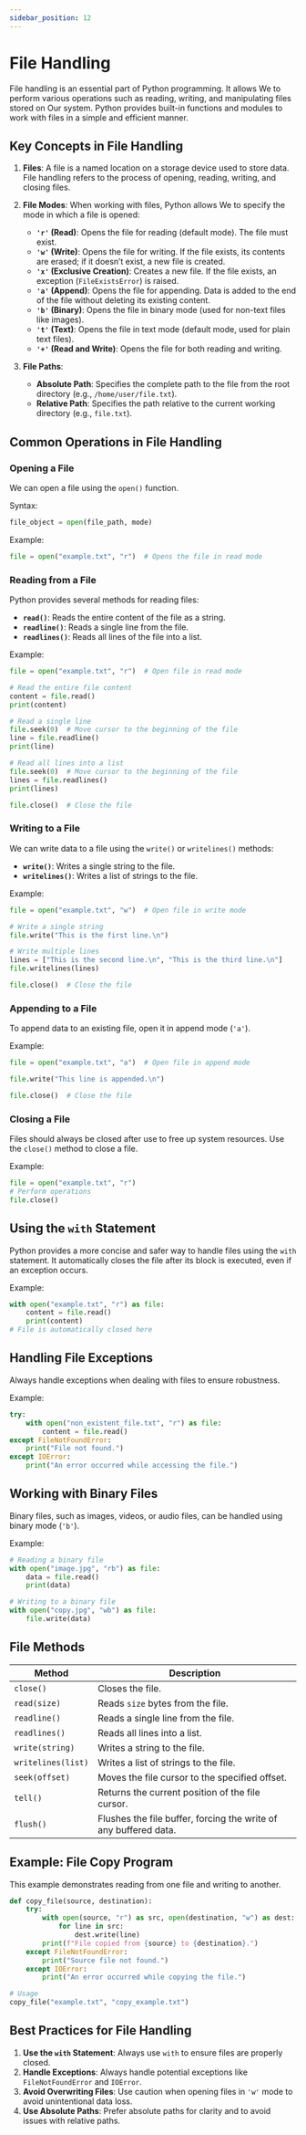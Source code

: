 ```yaml
---
sidebar_position: 12
---
```


# File Handling

File handling is an essential part of Python programming. It allows We to perform various operations such as reading, writing, and manipulating files stored on Our system. Python provides built-in functions and modules to work with files in a simple and efficient manner.

## Key Concepts in File Handling

1. **Files**: A file is a named location on a storage device used to store data. File handling refers to the process of opening, reading, writing, and closing files.

2. **File Modes**: When working with files, Python allows We to specify the mode in which a file is opened:

   - **`'r'` (Read)**: Opens the file for reading (default mode). The file must exist.
   - **`'w'` (Write)**: Opens the file for writing. If the file exists, its contents are erased; if it doesn’t exist, a new file is created.
   - **`'x'` (Exclusive Creation)**: Creates a new file. If the file exists, an exception (`FileExistsError`) is raised.
   - **`'a'` (Append)**: Opens the file for appending. Data is added to the end of the file without deleting its existing content.
   - **`'b'` (Binary)**: Opens the file in binary mode (used for non-text files like images).
   - **`'t'` (Text)**: Opens the file in text mode (default mode, used for plain text files).
   - **`'+'` (Read and Write)**: Opens the file for both reading and writing.

3. **File Paths**:
   - **Absolute Path**: Specifies the complete path to the file from the root directory (e.g., `/home/user/file.txt`).
   - **Relative Path**: Specifies the path relative to the current working directory (e.g., `file.txt`).

## Common Operations in File Handling

### Opening a File

We can open a file using the `open()` function.

Syntax:

```python
file_object = open(file_path, mode)
```

Example:

```python
file = open("example.txt", "r")  # Opens the file in read mode
```

### Reading from a File

Python provides several methods for reading files:

- **`read()`**: Reads the entire content of the file as a string.
- **`readline()`**: Reads a single line from the file.
- **`readlines()`**: Reads all lines of the file into a list.

Example:

```python
file = open("example.txt", "r")  # Open file in read mode

# Read the entire file content
content = file.read()
print(content)

# Read a single line
file.seek(0)  # Move cursor to the beginning of the file
line = file.readline()
print(line)

# Read all lines into a list
file.seek(0)  # Move cursor to the beginning of the file
lines = file.readlines()
print(lines)

file.close()  # Close the file
```

### Writing to a File

We can write data to a file using the `write()` or `writelines()` methods:

- **`write()`**: Writes a single string to the file.
- **`writelines()`**: Writes a list of strings to the file.

Example:

```python
file = open("example.txt", "w")  # Open file in write mode

# Write a single string
file.write("This is the first line.\n")

# Write multiple lines
lines = ["This is the second line.\n", "This is the third line.\n"]
file.writelines(lines)

file.close()  # Close the file
```

### Appending to a File

To append data to an existing file, open it in append mode (`'a'`).

Example:

```python
file = open("example.txt", "a")  # Open file in append mode

file.write("This line is appended.\n")

file.close()  # Close the file
```

### Closing a File

Files should always be closed after use to free up system resources. Use the `close()` method to close a file.

Example:

```python
file = open("example.txt", "r")
# Perform operations
file.close()
```

## Using the `with` Statement

Python provides a more concise and safer way to handle files using the `with` statement. It automatically closes the file after its block is executed, even if an exception occurs.

Example:

```python
with open("example.txt", "r") as file:
    content = file.read()
    print(content)
# File is automatically closed here
```

## Handling File Exceptions

Always handle exceptions when dealing with files to ensure robustness.

Example:

```python
try:
    with open("non_existent_file.txt", "r") as file:
        content = file.read()
except FileNotFoundError:
    print("File not found.")
except IOError:
    print("An error occurred while accessing the file.")
```

## Working with Binary Files

Binary files, such as images, videos, or audio files, can be handled using binary mode (`'b'`).

Example:

```python
# Reading a binary file
with open("image.jpg", "rb") as file:
    data = file.read()
    print(data)

# Writing to a binary file
with open("copy.jpg", "wb") as file:
    file.write(data)
```

## File Methods

| **Method**         | **Description**                                                  |
| ------------------ | ---------------------------------------------------------------- |
| `close()`          | Closes the file.                                                 |
| `read(size)`       | Reads `size` bytes from the file.                                |
| `readline()`       | Reads a single line from the file.                               |
| `readlines()`      | Reads all lines into a list.                                     |
| `write(string)`    | Writes a string to the file.                                     |
| `writelines(list)` | Writes a list of strings to the file.                            |
| `seek(offset)`     | Moves the file cursor to the specified offset.                   |
| `tell()`           | Returns the current position of the file cursor.                 |
| `flush()`          | Flushes the file buffer, forcing the write of any buffered data. |

## Example: File Copy Program

This example demonstrates reading from one file and writing to another.

```python
def copy_file(source, destination):
    try:
        with open(source, "r") as src, open(destination, "w") as dest:
            for line in src:
                dest.write(line)
        print(f"File copied from {source} to {destination}.")
    except FileNotFoundError:
        print("Source file not found.")
    except IOError:
        print("An error occurred while copying the file.")

# Usage
copy_file("example.txt", "copy_example.txt")
```

## Best Practices for File Handling

1. **Use the `with` Statement**: Always use `with` to ensure files are properly closed.
2. **Handle Exceptions**: Always handle potential exceptions like `FileNotFoundError` and `IOError`.
3. **Avoid Overwriting Files**: Use caution when opening files in `'w'` mode to avoid unintentional data loss.
4. **Use Absolute Paths**: Prefer absolute paths for clarity and to avoid issues with relative paths.
